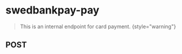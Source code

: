 # swedbankpay-pay

<include from="Snippets-PaylinkAPI.md" element-id="snippet-header" />

> This is an internal endpoint for card payment.
> {style="warning"}

## POST


